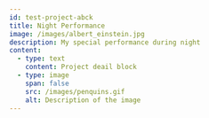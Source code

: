 ```yaml
---
id: test-project-abck
title: Night Performance
image: /images/albert_einstein.jpg
description: My special performance during night
content:
  - type: text
    content: Project deail block
  - type: image
    span: false
    src: /images/penquins.gif
    alt: Description of the image
---
```

